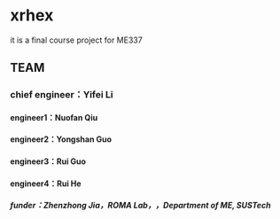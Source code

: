 # xrhex
it is a final course project for ME337

## TEAM 
###  chief engineer：Yifei Li
#### engineer1：Nuofan Qiu
#### engineer2：Yongshan Guo
#### engineer3：Rui Guo
#### engineer4：Rui He

##### funder：Zhenzhong Jia，ROMA Lab，，Department of ME, SUSTech
 

